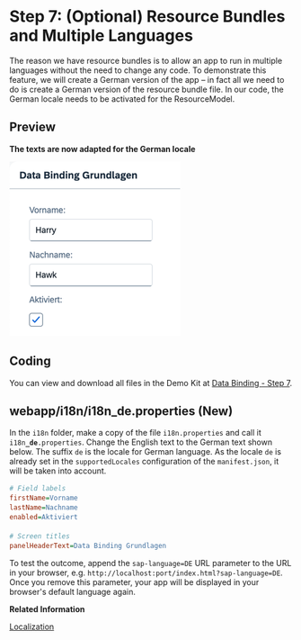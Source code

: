 <!-- loio4e593b44e78a431e8b21be6b3915fb55 -->

# Step 7: \(Optional\) Resource Bundles and Multiple Languages

The reason we have resource bundles is to allow an app to run in multiple languages without the need to change any code. To demonstrate this feature, we will create a German version of the app – in fact all we need to do is create a German version of the resource bundle file. In our code, the German locale needs to be activated for the ResourceModel.



## Preview

  
  
**The texts are now adapted for the German locale**

![The graphic has an explanatory text](images/Tutorial_Data_Binding_Step_7_d96cdf9.png "The texts are now adapted for the German locale")



## Coding

You can view and download all files in the Demo Kit at [Data Binding - Step 7](https://ui5.sap.com/#/entity/sap.ui.core.tutorial.databinding/sample/sap.ui.core.tutorial.databinding.07).



<a name="loio4e593b44e78a431e8b21be6b3915fb55__section_stj_zdp_2mb"/>

## webapp/i18n/i18n\_de.properties \(New\)

In the `i18n` folder, make a copy of the file `i18n.properties` and call it <code>i18n<b>_de</b>.properties</code>. Change the English text to the German text shown below. The suffix `de` is the locale for German language. As the locale `de` is already set in the `supportedLocales` configuration of the `manifest.json`, it will be taken into account.

```ini
# Field labels
firstName=Vorname
lastName=Nachname
enabled=Aktiviert

# Screen titles
panelHeaderText=Data Binding Grundlagen
```

To test the outcome, append the `sap-language=DE` URL parameter to the URL in your browser, e.g. `http://localhost:port/index.html?sap-language=DE`. Once you remove this parameter, your app will be displayed in your browser's default language again.

**Related Information**  


[Localization](../04_Essentials/localization-91f217c.md "The framework concepts for text localization in SAPUI5 are aligned with the general concepts of the Java platform.")

